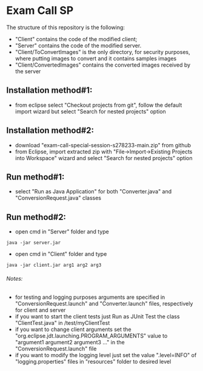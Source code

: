 # Exam Call SP

The structure of this repository is the following:
  - "Client" contains the code of the modified client;
  - "Server" contains the code of the modified server.
  - "Client/ToConvertImages" is the only directory, for security purposes, where putting images to convert and it contains samples images
  - "Client/ConvertedImages" contains the converted images received by the server
  
## Installation method#1:
  - from eclipse select "Checkout projects from git", follow the default import wizard but select "Search for nested projects" option
  
## Installation method#2:
  - download "exam-call-special-session-s278233-main.zip" from github
  - from Eclipse, import extracted zip with "File->Import->Existing Projects into Workspace" wizard and select "Search for nested projects" option
  
## Run method#1:
  - select "Run as Java Application" for both "Converter.java" and "ConversionRequest.java" classes
  
## Run method#2:
  - open cmd in "Server" folder and type
  
  ```
  java -jar server.jar
  ```
  
  - open cmd in "Client" folder and type
  
  ```
  java -jar client.jar arg1 arg2 arg3
  ```
  
###### Notes:
  - for testing and logging purposes arguments are specified in "ConversionRequest.launch" and "Converter.launch" files, respectively for client and server
  - if you want to start the client tests just Run as JUnit Test the class "ClientTest.java" in /test/myClientTest
  - if you want to change client arguments set the "org.eclipse.jdt.launching.PROGRAM_ARGUMENTS" value to "argument1 argument2 argument3 ..." in the "ConversionRequest.launch" file
  - if you want to modify the logging level just set the value ".level=INFO" of "logging.properties" files in "resources" folder to desired level